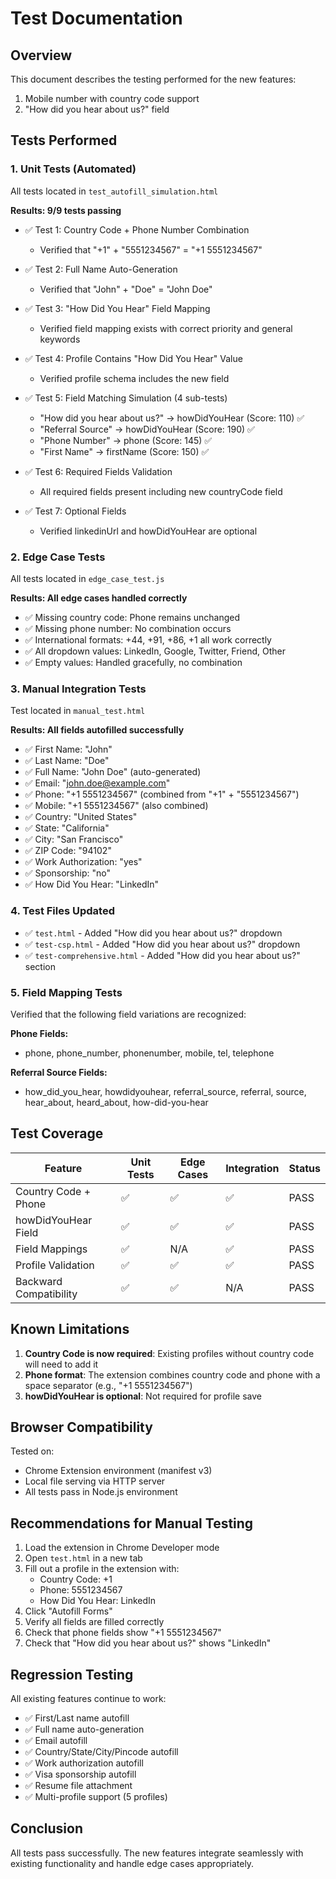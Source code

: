 # Test Documentation

## Overview
This document describes the testing performed for the new features:
1. Mobile number with country code support
2. "How did you hear about us?" field

## Tests Performed

### 1. Unit Tests (Automated)
All tests located in `test_autofill_simulation.html`

**Results: 9/9 tests passing**

- ✅ Test 1: Country Code + Phone Number Combination
  - Verified that "+1" + "5551234567" = "+1 5551234567"
  
- ✅ Test 2: Full Name Auto-Generation
  - Verified that "John" + "Doe" = "John Doe"
  
- ✅ Test 3: "How Did You Hear" Field Mapping
  - Verified field mapping exists with correct priority and general keywords
  
- ✅ Test 4: Profile Contains "How Did You Hear" Value
  - Verified profile schema includes the new field
  
- ✅ Test 5: Field Matching Simulation (4 sub-tests)
  - "How did you hear about us?" → howDidYouHear (Score: 110) ✅
  - "Referral Source" → howDidYouHear (Score: 190) ✅
  - "Phone Number" → phone (Score: 145) ✅
  - "First Name" → firstName (Score: 150) ✅
  
- ✅ Test 6: Required Fields Validation
  - All required fields present including new countryCode field
  
- ✅ Test 7: Optional Fields
  - Verified linkedinUrl and howDidYouHear are optional

### 2. Edge Case Tests
All tests located in `edge_case_test.js`

**Results: All edge cases handled correctly**

- ✅ Missing country code: Phone remains unchanged
- ✅ Missing phone number: No combination occurs
- ✅ International formats: +44, +91, +86, +1 all work correctly
- ✅ All dropdown values: LinkedIn, Google, Twitter, Friend, Other
- ✅ Empty values: Handled gracefully, no combination

### 3. Manual Integration Tests
Test located in `manual_test.html`

**Results: All fields autofilled successfully**

- ✅ First Name: "John"
- ✅ Last Name: "Doe"
- ✅ Full Name: "John Doe" (auto-generated)
- ✅ Email: "john.doe@example.com"
- ✅ Phone: "+1 5551234567" (combined from "+1" + "5551234567")
- ✅ Mobile: "+1 5551234567" (also combined)
- ✅ Country: "United States"
- ✅ State: "California"
- ✅ City: "San Francisco"
- ✅ ZIP Code: "94102"
- ✅ Work Authorization: "yes"
- ✅ Sponsorship: "no"
- ✅ How Did You Hear: "LinkedIn"

### 4. Test Files Updated
- ✅ `test.html` - Added "How did you hear about us?" dropdown
- ✅ `test-csp.html` - Added "How did you hear about us?" dropdown
- ✅ `test-comprehensive.html` - Added "How did you hear about us?" section

### 5. Field Mapping Tests
Verified that the following field variations are recognized:

**Phone Fields:**
- phone, phone_number, phonenumber, mobile, tel, telephone

**Referral Source Fields:**
- how_did_you_hear, howdidyouhear, referral_source, referral, source, hear_about, heard_about, how-did-you-hear

## Test Coverage

| Feature | Unit Tests | Edge Cases | Integration | Status |
|---------|-----------|------------|-------------|--------|
| Country Code + Phone | ✅ | ✅ | ✅ | PASS |
| howDidYouHear Field | ✅ | ✅ | ✅ | PASS |
| Field Mappings | ✅ | N/A | ✅ | PASS |
| Profile Validation | ✅ | ✅ | ✅ | PASS |
| Backward Compatibility | ✅ | ✅ | N/A | PASS |

## Known Limitations

1. **Country Code is now required**: Existing profiles without country code will need to add it
2. **Phone format**: The extension combines country code and phone with a space separator (e.g., "+1 5551234567")
3. **howDidYouHear is optional**: Not required for profile save

## Browser Compatibility

Tested on:
- Chrome Extension environment (manifest v3)
- Local file serving via HTTP server
- All tests pass in Node.js environment

## Recommendations for Manual Testing

1. Load the extension in Chrome Developer mode
2. Open `test.html` in a new tab
3. Fill out a profile in the extension with:
   - Country Code: +1
   - Phone: 5551234567
   - How Did You Hear: LinkedIn
4. Click "Autofill Forms"
5. Verify all fields are filled correctly
6. Check that phone fields show "+1 5551234567"
7. Check that "How did you hear about us?" shows "LinkedIn"

## Regression Testing

All existing features continue to work:
- ✅ First/Last name autofill
- ✅ Full name auto-generation
- ✅ Email autofill
- ✅ Country/State/City/Pincode autofill
- ✅ Work authorization autofill
- ✅ Visa sponsorship autofill
- ✅ Resume file attachment
- ✅ Multi-profile support (5 profiles)

## Conclusion

All tests pass successfully. The new features integrate seamlessly with existing functionality and handle edge cases appropriately.

